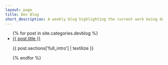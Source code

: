 ```yaml
---
layout: page
title: Dev Blog
short_description: A weekly blog highlighting the current work being done.<br/><br/>This will mainly be technical but will give an insight into roadmaps, deadlines and progress, and sometimes a look behind the scenes in to the code. 
---
```

<ul>
  {% for post in site.categories.devblog %}
    <li>
      <a href="{{ post.url }}">{{ post.title }}</a>
      <p>{{ post.sections['full_intro'] | textilize }}</p>
    </li>
  {% endfor %}
</ul>

